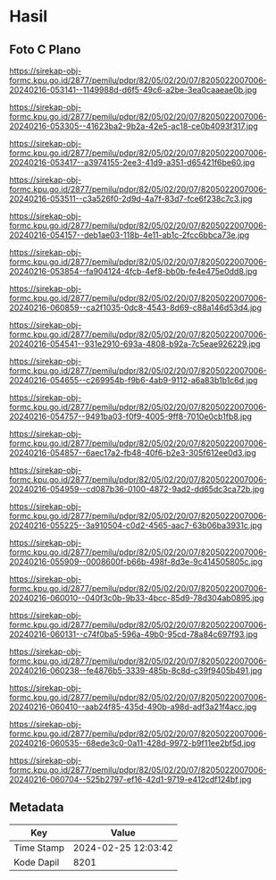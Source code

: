 # Hasil

## Foto C Plano

https://sirekap-obj-formc.kpu.go.id/2877/pemilu/pdpr/82/05/02/20/07/8205022007006-20240216-053141--1149988d-d6f5-49c6-a2be-3ea0caaeae0b.jpg

https://sirekap-obj-formc.kpu.go.id/2877/pemilu/pdpr/82/05/02/20/07/8205022007006-20240216-053305--41623ba2-9b2a-42e5-ac18-ce0b4093f317.jpg

https://sirekap-obj-formc.kpu.go.id/2877/pemilu/pdpr/82/05/02/20/07/8205022007006-20240216-053417--a3974155-2ee3-41d9-a351-d65421f6be60.jpg

https://sirekap-obj-formc.kpu.go.id/2877/pemilu/pdpr/82/05/02/20/07/8205022007006-20240216-053511--c3a526f0-2d9d-4a7f-83d7-fce6f238c7c3.jpg

https://sirekap-obj-formc.kpu.go.id/2877/pemilu/pdpr/82/05/02/20/07/8205022007006-20240216-054157--deb1ae03-118b-4e11-ab1c-2fcc6bbca73e.jpg

https://sirekap-obj-formc.kpu.go.id/2877/pemilu/pdpr/82/05/02/20/07/8205022007006-20240216-053854--fa904124-4fcb-4ef8-bb0b-fe4e475e0dd8.jpg

https://sirekap-obj-formc.kpu.go.id/2877/pemilu/pdpr/82/05/02/20/07/8205022007006-20240216-060859--ca2f1035-0dc8-4543-8d69-c88a146d53d4.jpg

https://sirekap-obj-formc.kpu.go.id/2877/pemilu/pdpr/82/05/02/20/07/8205022007006-20240216-054541--931e2910-693a-4808-b92a-7c5eae926229.jpg

https://sirekap-obj-formc.kpu.go.id/2877/pemilu/pdpr/82/05/02/20/07/8205022007006-20240216-054655--c269954b-f9b6-4ab9-9112-a6a83b1b1c6d.jpg

https://sirekap-obj-formc.kpu.go.id/2877/pemilu/pdpr/82/05/02/20/07/8205022007006-20240216-054757--9491ba03-f0f9-4005-9ff8-7010e0cb1fb8.jpg

https://sirekap-obj-formc.kpu.go.id/2877/pemilu/pdpr/82/05/02/20/07/8205022007006-20240216-054857--6aec17a2-fb48-40f6-b2e3-305f612ee0d3.jpg

https://sirekap-obj-formc.kpu.go.id/2877/pemilu/pdpr/82/05/02/20/07/8205022007006-20240216-054959--cd087b36-0100-4872-9ad2-dd65dc3ca72b.jpg

https://sirekap-obj-formc.kpu.go.id/2877/pemilu/pdpr/82/05/02/20/07/8205022007006-20240216-055225--3a910504-c0d2-4565-aac7-63b06ba3931c.jpg

https://sirekap-obj-formc.kpu.go.id/2877/pemilu/pdpr/82/05/02/20/07/8205022007006-20240216-055909--0008600f-b66b-498f-8d3e-9c414505805c.jpg

https://sirekap-obj-formc.kpu.go.id/2877/pemilu/pdpr/82/05/02/20/07/8205022007006-20240216-060010--040f3c0b-9b33-4bcc-85d9-78d304ab0895.jpg

https://sirekap-obj-formc.kpu.go.id/2877/pemilu/pdpr/82/05/02/20/07/8205022007006-20240216-060131--c74f0ba5-596a-49b0-95cd-78a84c697f93.jpg

https://sirekap-obj-formc.kpu.go.id/2877/pemilu/pdpr/82/05/02/20/07/8205022007006-20240216-060238--fe4876b5-3339-485b-8c8d-c39f9405b491.jpg

https://sirekap-obj-formc.kpu.go.id/2877/pemilu/pdpr/82/05/02/20/07/8205022007006-20240216-060410--aab24f85-435d-490b-a98d-adf3a21f4acc.jpg

https://sirekap-obj-formc.kpu.go.id/2877/pemilu/pdpr/82/05/02/20/07/8205022007006-20240216-060535--68ede3c0-0a11-428d-9972-b9f11ee2bf5d.jpg

https://sirekap-obj-formc.kpu.go.id/2877/pemilu/pdpr/82/05/02/20/07/8205022007006-20240216-060704--525b2797-ef16-42d1-9719-e412cdf124bf.jpg


## Metadata

| Key        | Value               |
| ---------- | ------------------- |
| Time Stamp | 2024-02-25 12:03:42 |
| Kode Dapil | 8201                |



